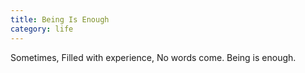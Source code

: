 ```yaml
---
title: Being Is Enough
category: life
---
```


Sometimes,
Filled with experience,
No words come.
Being is enough.
